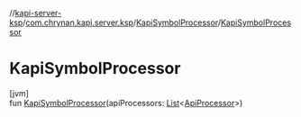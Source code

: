 //[kapi-server-ksp](../../../index.md)/[com.chrynan.kapi.server.ksp](../index.md)/[KapiSymbolProcessor](index.md)/[KapiSymbolProcessor](-kapi-symbol-processor.md)

# KapiSymbolProcessor

[jvm]\
fun [KapiSymbolProcessor](-kapi-symbol-processor.md)(apiProcessors: [List](https://kotlinlang.org/api/latest/jvm/stdlib/kotlin.collections/-list/index.html)&lt;[ApiProcessor](../../../../kapi-server-processor-core/kapi-server-processor-core/com.chrynan.kapi.server.processor.core/-api-processor/index.md)&gt;)

